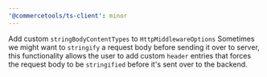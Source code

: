 ```yaml
---
'@commercetools/ts-client': minor
---
```


Add custom `stringBodyContentTypes` to `HttpMiddlewareOptions`
Sometimes we might want to `stringify` a request body before sending it over to
server, this functionality allows the user to add custom `header` entries that
forces the request body to be `stringified` before it's sent over to the backend.
